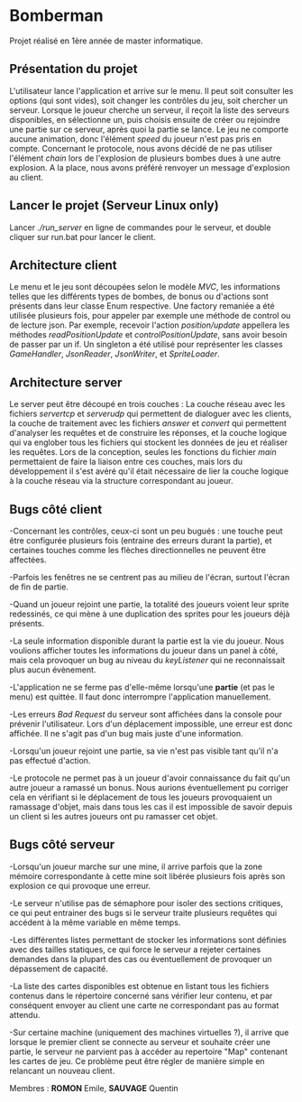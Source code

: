 # Bomberman
Projet réalisé en 1ère année de master informatique.

## Présentation du projet

L'utilisateur lance l'application et arrive sur le menu. Il peut soit consulter les options (qui sont vides), soit changer les contrôles du jeu, soit chercher un serveur.
Lorsque le joueur cherche un serveur, il reçoit la liste des serveurs disponibles, en sélectionne un, puis choisis ensuite de créer ou rejoindre une partie sur ce serveur, après quoi la partie se lance.
Le jeu ne comporte aucune animation, donc l'élément _speed_ du joueur n'est pas pris en compte. Concernant le protocole, nous avons décidé de ne pas utiliser l'élément _chain_ lors de l'explosion de plusieurs bombes dues à une autre explosion.
A la place, nous avons préféré renvoyer un message d'explosion au client. 

## Lancer le projet (Serveur Linux only)

Lancer _./run_server_ en ligne de commandes pour le serveur, et double cliquer sur run.bat pour lancer le client.

## Architecture client

Le menu et le jeu sont découpées selon le modèle _MVC_, les informations telles que les différents types de bombes, de bonus ou d'actions sont présents dans leur classe Enum respective. Une factory remaniée a été utilisée plusieurs fois, pour appeler par exemple une méthode de control ou de lecture json. Par exemple, recevoir l'action _position/update_ appellera les méthodes _readPositionUpdate_ et _controlPositionUpdate_, sans avoir besoin de passer par un if.
Un singleton a été utilisé pour représenter les classes _GameHandler_, _JsonReader_, _JsonWriter_, et _SpriteLoader_.

## Architecture server

Le server peut être découpé en trois couches : La couche réseau avec les fichiers _servertcp_ et _serverudp_ qui permettent de dialoguer avec les clients, la couche de traitement avec les fichiers _answer_ et _convert_ qui permettent d'analyser les requêtes et de construire les réponses, et la couche logique qui va englober tous les fichiers qui stockent les données de jeu et réaliser les requêtes. Lors de la conception, seules les fonctions du fichier _main_ permettaient de faire la liaison entre ces couches, mais lors du développement il s'est avéré qu'il était nécessaire de lier la couche logique à la couche réseau via la structure correspondant au joueur.

## Bugs côté client

-Concernant les contrôles, ceux-ci sont un peu bugués : une touche peut être configurée plusieurs fois (entraine des erreurs durant la partie), et certaines touches comme les flèches directionnelles ne peuvent être affectées.

-Parfois les fenêtres ne se centrent pas au milieu de l'écran, surtout l'écran de fin de partie.

-Quand un joueur rejoint une partie, la totalité des joueurs voient leur sprite redessinés, ce qui mène à une duplication des sprites pour les joueurs déjà présents.

-La seule information disponible durant la partie est la vie du joueur. Nous voulions afficher toutes les informations du joueur dans un panel à côté, mais cela provoquer un bug au niveau du _keyListener_ qui ne reconnaissait plus aucun évènement.

-L'application ne se ferme pas d'elle-même lorsqu'une __partie__ (et pas le menu) est quittée. Il faut donc interrompre l'application manuellement. 

-Les erreurs _Bad Request_ du serveur sont affichées dans la console pour prévenir l'utilisateur. Lors d'un déplacement impossible, une erreur est donc affichée. Il ne s'agit pas d'un bug mais juste d'une information.

-Lorsqu'un joueur rejoint une partie, sa vie n'est pas visible tant qu'il n'a pas effectué d'action.

-Le protocole ne permet pas à un joueur d'avoir connaissance du fait qu'un autre joueur a ramassé un bonus. Nous aurions éventuellement pu corriger cela en vérifiant si le déplacement de tous les joueurs provoquaient un ramassage d'objet, mais dans tous les cas il est impossible de savoir depuis un client si les autres joueurs ont pu ramasser cet objet.

## Bugs côté serveur

-Lorsqu'un joueur marche sur une mine, il arrive parfois que la zone mémoire correspondante à cette mine soit libérée plusieurs fois après son explosion ce qui provoque une erreur.

-Le serveur n'utilise pas de sémaphore pour isoler des sections critiques, ce qui peut entrainer des bugs si le serveur traite plusieurs requêtes qui accédent à la même variable en même temps.

-Les différentes listes permettant de stocker les informations sont définies avec des tailles statiques, ce qui force le serveur a rejeter certaines demandes dans la plupart des cas ou éventuellement de provoquer un dépassement de capacité.

-La liste des cartes disponibles est obtenue en listant tous les fichiers contenus dans le répertoire concerné sans vérifier leur contenu, et par conséquent envoyer au client une carte ne correspondant pas au format attendu.

-Sur certaine machine (uniquement des machines virtuelles ?), il arrive que lorsque le premier client se connecte au serveur et souhaite créer une partie, le serveur ne parvient pas à accéder au repertoire "Map" contenant les cartes de jeu. Ce problème peut être régler de manière simple en relancant un nouveau client.

Membres : __ROMON__ Emile, __SAUVAGE__ Quentin
